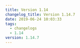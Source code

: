 ```yaml
---
title: Version 1.14
changelog_title: Version 1.14.7
date: 2019-06-24 10:03:33
tags:
  - changelogs
  - 1.14
version: 1.14.7
---
```


<script src="https://gist.github.com/spinnaker-release/cf6b8a7290ba0d9277360e7a794e0b6b.js"/>
